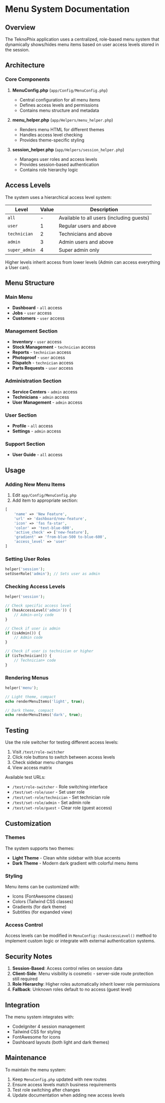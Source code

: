 # Menu System Documentation

## Overview
The TeknoPhix application uses a centralized, role-based menu system that dynamically shows/hides menu items based on user access levels stored in the session.

## Architecture

### Core Components

1. **MenuConfig.php** (`app/Config/MenuConfig.php`)
   - Central configuration for all menu items
   - Defines access levels and permissions
   - Contains menu structure and metadata

2. **menu_helper.php** (`app/Helpers/menu_helper.php`)
   - Renders menu HTML for different themes
   - Handles access level checking
   - Provides theme-specific styling

3. **session_helper.php** (`app/Helpers/session_helper.php`)
   - Manages user roles and access levels
   - Provides session-based authentication
   - Contains role hierarchy logic

## Access Levels

The system uses a hierarchical access level system:

| Level | Value | Description |
|-------|-------|-------------|
| `all` | - | Available to all users (including guests) |
| `user` | 1 | Regular users and above |
| `technician` | 2 | Technicians and above |
| `admin` | 3 | Admin users and above |
| `super_admin` | 4 | Super admin only |

Higher levels inherit access from lower levels (Admin can access everything a User can).

## Menu Structure

### Main Menu
- **Dashboard** - `all` access
- **Jobs** - `user` access
- **Customers** - `user` access

### Management Section
- **Inventory** - `user` access
- **Stock Management** - `technician` access
- **Reports** - `technician` access
- **Photoproof** - `user` access
- **Dispatch** - `technician` access
- **Parts Requests** - `user` access

### Administration Section
- **Service Centers** - `admin` access
- **Technicians** - `admin` access
- **User Management** - `admin` access

### User Section
- **Profile** - `all` access
- **Settings** - `admin` access

### Support Section
- **User Guide** - `all` access

## Usage

### Adding New Menu Items

1. Edit `app/Config/MenuConfig.php`
2. Add item to appropriate section:

```php
[
    'name' => 'New Feature',
    'url' => 'dashboard/new-feature',
    'icon' => 'fas fa-star',
    'color' => 'text-blue-600',
    'active_check' => ['new-feature'],
    'gradient' => 'from-blue-500 to-blue-600',
    'access_level' => 'user'
]
```

### Setting User Roles

```php
helper('session');
setUserRole('admin'); // Sets user as admin
```

### Checking Access Levels

```php
helper('session');

// Check specific access level
if (hasAccessLevel('admin')) {
    // Admin-only code
}

// Check if user is admin
if (isAdmin()) {
    // Admin code
}

// Check if user is technician or higher
if (isTechnician()) {
    // Technician+ code
}
```

### Rendering Menus

```php
helper('menu');

// Light theme, compact
echo renderMenuItems('light', true);

// Dark theme, compact
echo renderMenuItems('dark', true);
```

## Testing

Use the role switcher for testing different access levels:

1. Visit `/test/role-switcher`
2. Click role buttons to switch between access levels
3. Check sidebar menu changes
4. View access matrix

Available test URLs:
- `/test/role-switcher` - Role switching interface
- `/test/set-role/user` - Set user role
- `/test/set-role/technician` - Set technician role
- `/test/set-role/admin` - Set admin role
- `/test/set-role/guest` - Clear role (guest access)

## Customization

### Themes
The system supports two themes:
- **Light Theme** - Clean white sidebar with blue accents
- **Dark Theme** - Modern dark gradient with colorful menu items

### Styling
Menu items can be customized with:
- Icons (FontAwesome classes)
- Colors (Tailwind CSS classes)
- Gradients (for dark theme)
- Subtitles (for expanded view)

### Access Control
Access levels can be modified in `MenuConfig::hasAccessLevel()` method to implement custom logic or integrate with external authentication systems.

## Security Notes

1. **Session-Based**: Access control relies on session data
2. **Client-Side**: Menu visibility is cosmetic - server-side route protection still required
3. **Role Hierarchy**: Higher roles automatically inherit lower role permissions
4. **Fallback**: Unknown roles default to no access (guest level)

## Integration

The menu system integrates with:
- CodeIgniter 4 session management
- Tailwind CSS for styling
- FontAwesome for icons
- Dashboard layouts (both light and dark themes)

## Maintenance

To maintain the menu system:
1. Keep `MenuConfig.php` updated with new routes
2. Ensure access levels match business requirements
3. Test role switching after changes
4. Update documentation when adding new access levels
